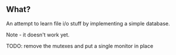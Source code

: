 ## What?

An attempt to learn file i/o stuff by implementing a simple database.

Note - it doesn't work yet.

TODO: remove the mutexes and put a single monitor in place